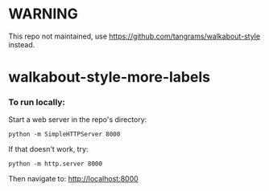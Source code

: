 # WARNING

This repo not maintained, use https://github.com/tangrams/walkabout-style instead.

# walkabout-style-more-labels

### To run locally:

Start a web server in the repo's directory:

    python -m SimpleHTTPServer 8000
    
If that doesn't work, try:

    python -m http.server 8000
    
Then navigate to: [http://localhost:8000](http://localhost:8000)
